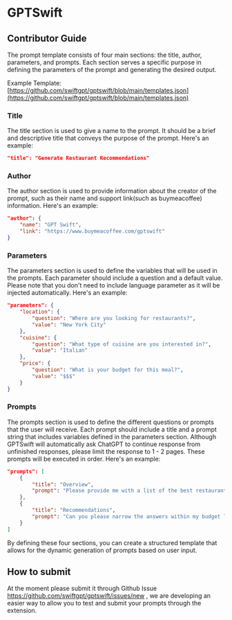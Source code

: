 # GPTSwift

## Contributor Guide

The prompt template consists of four main sections: the title, author, parameters, and prompts. Each section serves a specific purpose in defining the parameters of the prompt and generating the desired output.

Example Template: [https://github.com/swiftgpt/gptswift/blob/main/templates.json](https://github.com/swiftgpt/gptswift/blob/main/templates.json)

### Title

The title section is used to give a name to the prompt. It should be a brief and descriptive title that conveys the purpose of the prompt. Here's an example:

```json
"title": "Generate Restaurant Recommendations"
```

### Author

The author section is used to provide information about the creator of the prompt, such as their name and support link(such as buymeacoffee) information. Here's an example:

```json
"author": {
    "name": "GPT Swift",
    "link": "https://www.buymeacoffee.com/gptswift"
}
```

### Parameters

The parameters section is used to define the variables that will be used in the prompts. Each parameter should include a question and a default value. Please note that you don't need to include language parameter as it will be injected automatically. Here's an example:

```json
"parameters": {
    "location": {
        "question": "Where are you looking for restaurants?",
        "value": "New York City"
    },
    "cuisine": {
        "question": "What type of cuisine are you interested in?",
        "value": "Italian"
    },
    "price": {
        "question": "What is your budget for this meal?",
        "value": "$$$"
    }
}
```

### Prompts

The prompts section is used to define the different questions or prompts that the user will receive. Each prompt should include a title and a prompt string that includes variables defined in the parameters section. Although GPTSwift will automatically ask ChatGPT to continue response from unfinished responses, please limit the response to 1 - 2 pages. These prompts will be executed in order. Here's an example:

```json
"prompts": [
    {
        "title": "Overview",
        "prompt": "Please provide me with a list of the best restaurants for $cuisine in $location."
    },
    {
        "title": "Recommendations",
        "prompt": "Can you please narrow the answers within my budget limit of $price. "
    }
]
```

By defining these four sections, you can create a structured template that allows for the dynamic generation of prompts based on user input.

## How to submit

At the moment please submit it through Github Issue https://github.com/swiftgpt/gptswift/issues/new , we are developing an easier way to allow you to test and submit your prompts through the extension. 
